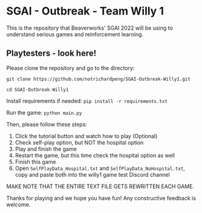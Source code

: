 # SGAI - Outbreak - Team Willy 1
This is the repository that Beaverworks' SGAI 2022 will be using to understand serious games and reinforcement learning.

## Playtesters - look here!
Please clone the repository and go to the directory: 

`git clone https://github.com/notrichardpeng/SGAI-Outbreak-Willy1.git`

`cd SGAI-Outbreak-Willy1`

Install requirements if needed: `pip install -r requirements.txt`

Run the game: `python main.py`

Then, please follow these steps:

1. Click the tutorial button and watch how to play (Optional)
2. Check self-play option, but NOT the hospital option
3. Play and finish the game
4. Restart the game, but this time check the hospital option as well
5. Finish this game
6. Open `SelfPlayData_Hospital.txt` and `SelfPlayData_NoHospital.txt`, copy and paste both into the willy1 game test Discord channel

MAKE NOTE THAT THE ENTIRE TEXT FILE GETS REWRITTEN EACH GAME.

Thanks for playing and we hope you have fun! Any constructive feedback is welcome.
